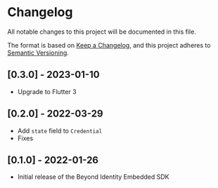 # Changelog
All notable changes to this project will be documented in this file.

The format is based on [Keep a Changelog](https://keepachangelog.com/en/1.0.0/),
and this project adheres to [Semantic Versioning](https://semver.org/spec/v2.0.0.html).

## [0.3.0] - 2023-01-10

* Upgrade to Flutter 3

## [0.2.0] - 2022-03-29

* Add `state` field to `Credential`
* Fixes

## [0.1.0] - 2022-01-26

* Initial release of the Beyond Identity Embedded SDK
